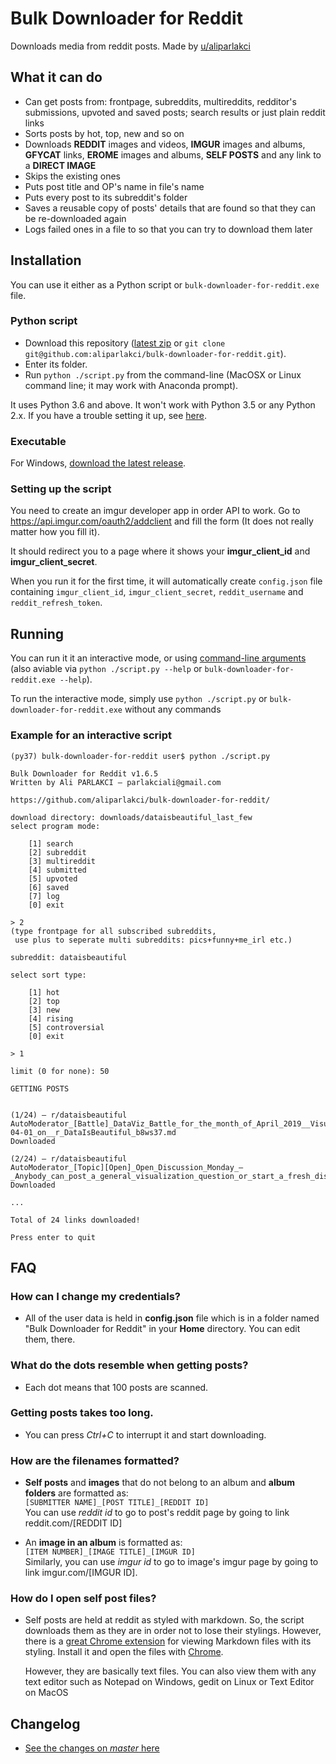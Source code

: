 # Bulk Downloader for Reddit

Downloads media from reddit posts. Made by [u/aliparlakci](https://reddit.com/u/aliparlakci)

## What it can do

- Can get posts from: frontpage, subreddits, multireddits, redditor's submissions, upvoted and saved posts; search results or just plain reddit links
- Sorts posts by hot, top, new and so on
- Downloads **REDDIT** images and videos, **IMGUR** images and albums, **GFYCAT** links, **EROME** images and albums, **SELF POSTS** and any link to a **DIRECT IMAGE**
- Skips the existing ones
- Puts post title and OP's name in file's name
- Puts every post to its subreddit's folder
- Saves a reusable copy of posts' details that are found so that they can be re-downloaded again
- Logs failed ones in a file to so that you can try to download them later

## Installation

You can use it either as a Python script or `bulk-downloader-for-reddit.exe` file.

### Python script

* Download this repository ([latest zip](https://github.com/aliparlakci/bulk-downloader-for-reddit/archive/master.zip) or `git clone git@github.com:aliparlakci/bulk-downloader-for-reddit.git`).
* Enter its folder.
* Run `python ./script.py` from the command-line (MacOSX or Linux command line; it may work with Anaconda prompt).

It uses Python 3.6 and above. It won't work with Python 3.5 or any Python 2.x. If you have a trouble setting it up, see [here](docs/COMPILE_FROM_SOURCE.md).


### Executable

For Windows, [download the latest release](https://github.com/aliparlakci/bulk-downloader-for-reddit/releases/latest).


### Setting up the script

You need to create an imgur developer app in order API to work. Go to https://api.imgur.com/oauth2/addclient and fill the form (It does not really matter how you fill it).

It should redirect you to a page where it shows your **imgur_client_id** and **imgur_client_secret**.

When you run it for the first time, it will automatically create `config.json` file containing `imgur_client_id`, `imgur_client_secret`, `reddit_username` and `reddit_refresh_token`.


## Running

You can run it it an interactive mode, or using [command-line arguments](docs/COMMAND_LINE_ARGUMENTS.md) (also aviable via `python ./script.py --help` or `bulk-downloader-for-reddit.exe --help`).

To run the interactive mode, simply use `python ./script.py` or `bulk-downloader-for-reddit.exe` without any commands

### Example for an interactive script

```
(py37) bulk-downloader-for-reddit user$ python ./script.py

Bulk Downloader for Reddit v1.6.5
Written by Ali PARLAKCI – parlakciali@gmail.com

https://github.com/aliparlakci/bulk-downloader-for-reddit/

download directory: downloads/dataisbeautiful_last_few
select program mode:

    [1] search
    [2] subreddit
    [3] multireddit
    [4] submitted
    [5] upvoted
    [6] saved
    [7] log
    [0] exit

> 2
(type frontpage for all subscribed subreddits,
 use plus to seperate multi subreddits: pics+funny+me_irl etc.)

subreddit: dataisbeautiful

select sort type:

    [1] hot
    [2] top
    [3] new
    [4] rising
    [5] controversial
    [0] exit

> 1

limit (0 for none): 50

GETTING POSTS


(1/24) – r/dataisbeautiful
AutoModerator_[Battle]_DataViz_Battle_for_the_month_of_April_2019__Visualize_the_April_Fool's_Prank_for_2019-04-01_on__r_DataIsBeautiful_b8ws37.md
Downloaded

(2/24) – r/dataisbeautiful
AutoModerator_[Topic][Open]_Open_Discussion_Monday_—_Anybody_can_post_a_general_visualization_question_or_start_a_fresh_discussion!_bg1wej.md
Downloaded

...

Total of 24 links downloaded!

Press enter to quit
```


## FAQ

### How can I change my credentials?
- All of the user data is held in **config.json** file which is in a folder named "Bulk Downloader for Reddit" in your **Home** directory. You can edit
  them, there.

### What do the dots resemble when getting posts?
- Each dot means that 100 posts are scanned.

### Getting posts takes too long.
- You can press *Ctrl+C* to interrupt it and start downloading.

### How are the filenames formatted?
- **Self posts** and **images** that do not belong to an album and **album folders** are formatted as:  
  `[SUBMITTER NAME]_[POST TITLE]_[REDDIT ID]`  
  You can use *reddit id* to go to post's reddit page by going to link reddit.com/[REDDIT ID]

- An **image in an album** is formatted as:  
  `[ITEM NUMBER]_[IMAGE TITLE]_[IMGUR ID]`  
  Similarly, you can use *imgur id* to go to image's imgur page by going to link imgur.com/[IMGUR ID].

### How do I open self post files?
- Self posts are held at reddit as styled with markdown. So, the script downloads them as they are in order not to lose their stylings.
  However, there is a [great Chrome extension](https://chrome.google.com/webstore/detail/markdown-viewer/ckkdlimhmcjmikdlpkmbgfkaikojcbjk) for viewing Markdown files with its styling. Install it and open the files with [Chrome](https://www.google.com/intl/tr/chrome/).  

  However, they are basically text files. You can also view them with any text editor such as Notepad on Windows, gedit on Linux or Text Editor on MacOS

## Changelog

* [See the changes on *master* here](docs/CHANGELOG.md)
